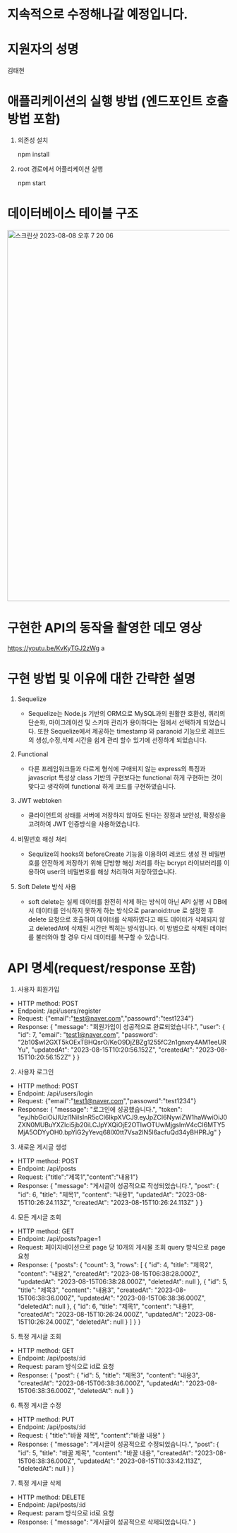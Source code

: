 # 지속적으로 수정해나갈 예정입니다.

# 지원자의 성명

김태현

# 애플리케이션의 실행 방법 (엔드포인트 호출 방법 포함)

1. 의존성 설치

   npm install

2. root 경로에서 어플리케이션 실행

   npm start

# 데이터베이스 테이블 구조

<img width="840" alt="스크린샷 2023-08-08 오후 7 20 06" src="https://github.com/taehyunkim44/wanted-pre-onboarding-backend/assets/101853993/4fc18f3a-9764-4620-ae7f-5e3bb4a4a7bc">

# 구현한 API의 동작을 촬영한 데모 영상

https://youtu.be/KvKyTGJ2zWg
a

# 구현 방법 및 이유에 대한 간략한 설명

1. Sequelize

   - Sequelize는 Node.js 기반의 ORM으로 MySQL과의 원활한 호환성, 쿼리의 단순화, 마이그레이션 및 스키마 관리가 용이하다는 점에서 선택하게 되었습니다. 또한 Sequelize에서 제공하는 timestamp 와 paranoid 기능으로 레코드의 생성,수정,삭제 시간을 쉽게 관리 할수 있기에 선정하게 되었습니다.

2. Functional

   - 다른 프레임워크들과 다르게 형식에 구애되지 않는 express의 특징과 javascript 특성상 class 기반의 구현보다는 functional 하게 구현하는 것이 맞다고 생각하여 functional 하게 코드를 구현하였습니다.

3. JWT webtoken

   - 클라이언트의 상태를 서버에 저장하지 않아도 된다는 장점과 보안성, 확장성을 고려하여 JWT 인증방식을 사용하였습니다.

4. 비밀번호 해싱 처리

   - Sequlize의 hooks의 beforeCreate 기능을 이용하여 레코드 생성 전 비밀번호를 안전하게 저장하기 위해 단방향 해싱 처리를 하는 bcrypt 라이브러리를 이용하여 user의 비밀번호를 해싱 처리하여 저장하였습니다.

5. Soft Delete 방식 사용
   - soft delete는 실제 데이터를 완전히 삭제 하는 방식이 아닌 API 실행 시 DB에서 데이터를 인식하지 못하게 하는 방식으로 paranoid:true 로 설정한 후 delete 요청으로 호출하여 데이터를 삭제하였다고 해도 데이터가 삭제되지 않고 deletedAt에 삭제된 시간만 찍히는 방식입니다. 이 방법으로 삭제된 데이터를 불러와야 할 경우 다시 데이터를 복구할 수 있습니다.

# API 명세(request/response 포함)

1. 사용자 회원가입

- HTTP method: POST
- Endpoint: /api/users/register
- Request: {"email":"test@naver.com","passowrd":"test1234"}
- Response: {
  "message": "회원가입이 성공적으로 완료되었습니다.",
  "user": {
  "id": 7,
  "email": "test1@naver.com",
  "password": "$2b$10$wI2GXT5kOExTBHQsrO/KeO9DjZBZg1255fC2n1gnxry4AM1eeURYu",
  "updatedAt": "2023-08-15T10:20:56.152Z",
  "createdAt": "2023-08-15T10:20:56.152Z"
  }
  }

2. 사용자 로그인

- HTTP method: POST
- Endpoint: /api/users/login
- Request: {"email":"test1@naver.com","passowrd":"test1234"}
- Response: {
  "message": "로그인에 성공했습니다.",
  "token": "eyJhbGciOiJIUzI1NiIsInR5cCI6IkpXVCJ9.eyJpZCI6NywiZW1haWwiOiJ0ZXN0MUBuYXZlci5jb20iLCJpYXQiOjE2OTIwOTUwMjgsImV4cCI6MTY5MjA5ODYyOH0.bpYiG2yYevq68lX0tt7Vsa2IN5l6acfuQd34yBHPRJg"
  }

3. 새로운 게시글 생성

- HTTP method: POST
- Endpoint: /api/posts
- Request: {"title":"제목1","content":"내용1"}
- Response: {
  "message": "게시글이 성공적으로 작성되었습니다.",
  "post": {
  "id": 6,
  "title": "제목1",
  "content": "내용1",
  "updatedAt": "2023-08-15T10:26:24.113Z",
  "createdAt": "2023-08-15T10:26:24.113Z"
  }
  }

4. 모든 게시글 조회

- HTTP method: GET
- Endpoint: /api/posts?page=1
- Request: 페이지네이션으로 page 당 10개의 게시물 조회 query 방식으로 page 요청
- Response: {
  "posts": {
  "count": 3,
  "rows": [
  {
  "id": 4,
  "title": "제목2",
  "content": "내용2",
  "createdAt": "2023-08-15T06:38:28.000Z",
  "updatedAt": "2023-08-15T06:38:28.000Z",
  "deletedAt": null
  },
  {
  "id": 5,
  "title": "제목3",
  "content": "내용3",
  "createdAt": "2023-08-15T06:38:36.000Z",
  "updatedAt": "2023-08-15T06:38:36.000Z",
  "deletedAt": null
  },
  {
  "id": 6,
  "title": "제목1",
  "content": "내용1",
  "createdAt": "2023-08-15T10:26:24.000Z",
  "updatedAt": "2023-08-15T10:26:24.000Z",
  "deletedAt": null
  }
  ]
  }
  }

5. 특정 게시글 조회

- HTTP method: GET
- Endpoint: /api/posts/:id
- Request: param 방식으로 id로 요청
- Response: {
  "post": {
  "id": 5,
  "title": "제목3",
  "content": "내용3",
  "createdAt": "2023-08-15T06:38:36.000Z",
  "updatedAt": "2023-08-15T06:38:36.000Z",
  "deletedAt": null
  }
  }

6. 특정 게시글 수정

- HTTP method: PUT
- Endpoint: /api/posts/:id
- Request: {
  "title":"바꿀 제목",
  "content":"바꿀 내용"
  }
- Response: {
  "message": "게시글이 성공적으로 수정되었습니다.",
  "post": {
  "id": 5,
  "title": "바꿀 제목",
  "content": "바꿀 내용",
  "createdAt": "2023-08-15T06:38:36.000Z",
  "updatedAt": "2023-08-15T10:33:42.113Z",
  "deletedAt": null
  }
  }

7. 특정 게시글 삭제

- HTTP method: DELETE
- Endpoint: /api/posts/:id
- Request: param 방식으로 id로 요청
- Response: {
  "message": "게시글이 성공적으로 삭제되었습니다."
  }
